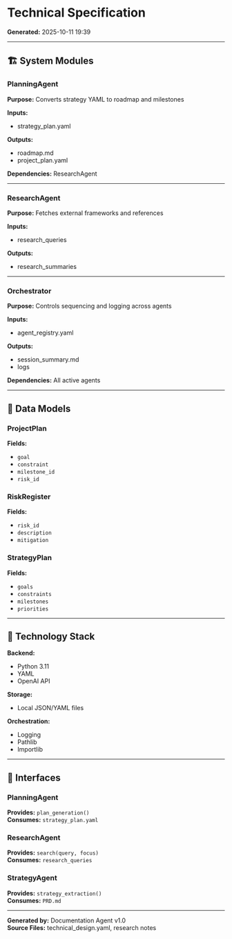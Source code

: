 # Technical Specification

**Generated:** 2025-10-11 19:39  

---

## 🏗️  System Modules

### PlanningAgent

**Purpose:** Converts strategy YAML to roadmap and milestones  

**Inputs:**  
- strategy_plan.yaml  

**Outputs:**  
- roadmap.md  
- project_plan.yaml  

**Dependencies:** ResearchAgent  

---

### ResearchAgent

**Purpose:** Fetches external frameworks and references  

**Inputs:**  
- research_queries  

**Outputs:**  
- research_summaries  

---

### Orchestrator

**Purpose:** Controls sequencing and logging across agents  

**Inputs:**  
- agent_registry.yaml  

**Outputs:**  
- session_summary.md  
- logs  

**Dependencies:** All active agents  

---

## 💾 Data Models

### ProjectPlan

**Fields:**  
- `goal`  
- `constraint`  
- `milestone_id`  
- `risk_id`  

### RiskRegister

**Fields:**  
- `risk_id`  
- `description`  
- `mitigation`  

### StrategyPlan

**Fields:**  
- `goals`  
- `constraints`  
- `milestones`  
- `priorities`  

---

## 🔧 Technology Stack

**Backend:**  
- Python 3.11  
- YAML  
- OpenAI API  

**Storage:**  
- Local JSON/YAML files  

**Orchestration:**  
- Logging  
- Pathlib  
- Importlib  

---

## 🔌 Interfaces

### PlanningAgent

**Provides:** `plan_generation()`  
**Consumes:** `strategy_plan.yaml`  

### ResearchAgent

**Provides:** `search(query, focus)`  
**Consumes:** `research_queries`  

### StrategyAgent

**Provides:** `strategy_extraction()`  
**Consumes:** `PRD.md`  

---

**Generated by:** Documentation Agent v1.0  
**Source Files:** technical_design.yaml, research notes  
